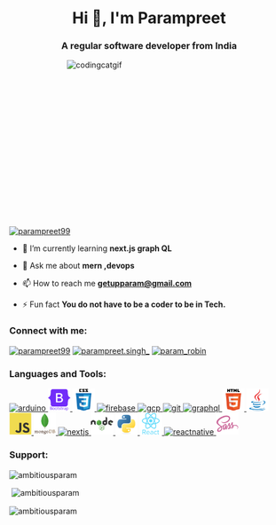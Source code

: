 <h1 align="center">Hi 👋, I'm Parampreet</h1>
<h3 align="center">A regular software developer from India</h3>
<img align ="right" alt ="codingcatgif" width ="400" height ="300" src="https://media1.tenor.com/images/80102550479835807fdd8ab3cbab2565/tenor.gif?itemid=15731367">

<p align="left"> <a href="https://twitter.com/parampreet99" target="blank"><img src="[https://www.google.com/url?sa=i&url=https%3A%2F%2Fwww.besthdwallpaper.com%2Fanime%2Foffice-cabin-dt_en-US-77031.html&psig=AOvVaw1LfD5DEYkMZVZ1V29Kpux_&ust=1693223668553000&source=images&cd=vfe&opi=89978449&ved=0CA4QjRxqFwoTCICcl-_j_IADFQAAAAAdAAAAABAD](https://www.besthdwallpaper.com/anime/office-cabin-dt_en-US-77031.html)" alt="parampreet99" /></a> </p>

- 🌱 I’m currently learning **next.js graph QL**

- 💬 Ask me about **mern ,devops**

- 📫 How to reach me **getupparam@gmail.com**

- ⚡ Fun fact **You do not have to be a coder to be in Tech.**

<h3 align="left">Connect with me:</h3>
<p align="left">
<a href="https://twitter.com/parampreet99" target="blank"><img align="center" src="https://raw.githubusercontent.com/rahuldkjain/github-profile-readme-generator/master/src/images/icons/Social/twitter.svg" alt="parampreet99" height="30" width="40" /></a>
<a href="https://instagram.com/parampreet.singh_" target="blank"><img align="center" src="https://raw.githubusercontent.com/rahuldkjain/github-profile-readme-generator/master/src/images/icons/Social/instagram.svg" alt="parampreet.singh_" height="30" width="40" /></a>
<a href="https://www.leetcode.com/param_robin" target="blank"><img align="center" src="https://raw.githubusercontent.com/rahuldkjain/github-profile-readme-generator/master/src/images/icons/Social/leet-code.svg" alt="param_robin" height="30" width="40" /></a>
</p>

<h3 align="left">Languages and Tools:</h3>
<p align="left"> <a href="https://www.arduino.cc/" target="_blank" rel="noreferrer"> <img src="https://cdn.worldvectorlogo.com/logos/arduino-1.svg" alt="arduino" width="40" height="40"/> </a> <a href="https://getbootstrap.com" target="_blank" rel="noreferrer"> <img src="https://raw.githubusercontent.com/devicons/devicon/master/icons/bootstrap/bootstrap-plain-wordmark.svg" alt="bootstrap" width="40" height="40"/> </a> <a href="https://www.w3schools.com/css/" target="_blank" rel="noreferrer"> <img src="https://raw.githubusercontent.com/devicons/devicon/master/icons/css3/css3-original-wordmark.svg" alt="css3" width="40" height="40"/> </a> <a href="https://firebase.google.com/" target="_blank" rel="noreferrer"> <img src="https://www.vectorlogo.zone/logos/firebase/firebase-icon.svg" alt="firebase" width="40" height="40"/> </a> <a href="https://cloud.google.com" target="_blank" rel="noreferrer"> <img src="https://www.vectorlogo.zone/logos/google_cloud/google_cloud-icon.svg" alt="gcp" width="40" height="40"/> </a> <a href="https://git-scm.com/" target="_blank" rel="noreferrer"> <img src="https://www.vectorlogo.zone/logos/git-scm/git-scm-icon.svg" alt="git" width="40" height="40"/> </a> <a href="https://graphql.org" target="_blank" rel="noreferrer"> <img src="https://www.vectorlogo.zone/logos/graphql/graphql-icon.svg" alt="graphql" width="40" height="40"/> </a> <a href="https://www.w3.org/html/" target="_blank" rel="noreferrer"> <img src="https://raw.githubusercontent.com/devicons/devicon/master/icons/html5/html5-original-wordmark.svg" alt="html5" width="40" height="40"/> </a> <a href="https://www.java.com" target="_blank" rel="noreferrer"> <img src="https://raw.githubusercontent.com/devicons/devicon/master/icons/java/java-original.svg" alt="java" width="40" height="40"/> </a> <a href="https://developer.mozilla.org/en-US/docs/Web/JavaScript" target="_blank" rel="noreferrer"> <img src="https://raw.githubusercontent.com/devicons/devicon/master/icons/javascript/javascript-original.svg" alt="javascript" width="40" height="40"/> </a> <a href="https://www.mongodb.com/" target="_blank" rel="noreferrer"> <img src="https://raw.githubusercontent.com/devicons/devicon/master/icons/mongodb/mongodb-original-wordmark.svg" alt="mongodb" width="40" height="40"/> </a> <a href="https://nextjs.org/" target="_blank" rel="noreferrer"> <img src="https://cdn.worldvectorlogo.com/logos/nextjs-2.svg" alt="nextjs" width="40" height="40"/> </a> <a href="https://nodejs.org" target="_blank" rel="noreferrer"> <img src="https://raw.githubusercontent.com/devicons/devicon/master/icons/nodejs/nodejs-original-wordmark.svg" alt="nodejs" width="40" height="40"/> </a> <a href="https://www.python.org" target="_blank" rel="noreferrer"> <img src="https://raw.githubusercontent.com/devicons/devicon/master/icons/python/python-original.svg" alt="python" width="40" height="40"/> </a> <a href="https://reactjs.org/" target="_blank" rel="noreferrer"> <img src="https://raw.githubusercontent.com/devicons/devicon/master/icons/react/react-original-wordmark.svg" alt="react" width="40" height="40"/> </a> <a href="https://reactnative.dev/" target="_blank" rel="noreferrer"> <img src="https://reactnative.dev/img/header_logo.svg" alt="reactnative" width="40" height="40"/> </a> <a href="https://sass-lang.com" target="_blank" rel="noreferrer"> <img src="https://raw.githubusercontent.com/devicons/devicon/master/icons/sass/sass-original.svg" alt="sass" width="40" height="40"/> </a> </p>

<h3 align="left">Support:</h3>

<p><img align="center" src="https://github-readme-stats.vercel.app/api/top-langs?username=ambitiousparam&show_icons=true&locale=en&layout=compact" alt="ambitiousparam" /></p>
<p>&nbsp;<img align="center" src="https://github-readme-stats.vercel.app/api?username=ambitiousparam&show_icons=true&locale=en" alt="ambitiousparam" /></p>
<p><img align="center" src="https://github-readme-streak-stats.herokuapp.com/?user=ambitiousparam&" alt="ambitiousparam" /></p>
